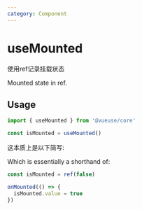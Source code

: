 ```yaml
---
category: Component
---
```


# useMounted

使用ref记录挂载状态

Mounted state in ref.

## Usage

```js
import { useMounted } from '@vueuse/core'

const isMounted = useMounted()
```
这本质上是以下简写:

Which is essentially a shorthand of:

```ts
const isMounted = ref(false)

onMounted(() => {
  isMounted.value = true
})
```
